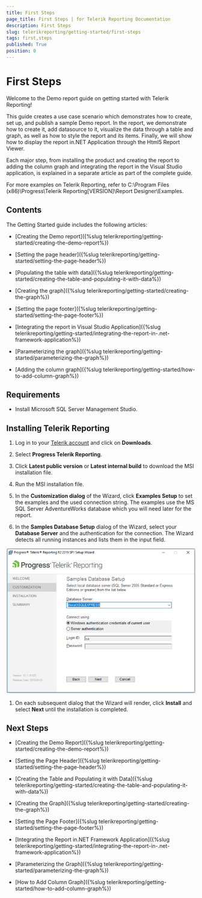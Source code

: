 ```yaml
---
title: First Steps
page_title: First Steps | for Telerik Reporting Documentation
description: First Steps
slug: telerikreporting/getting-started/first-steps
tags: first,steps
published: True
position: 0
---
```


# First Steps



Welcome to the Demo report guide on getting started with Telerik Reporting!       

This guide creates a use case scenario which demonstrates how to create, set up, and publish a         sample Demo report. In the report, we demonstrate how to create it, add datasource to it, visualize the data through a table and graph,         as well as how to style the report and its items. Finally, we will show how to display the report in.NET Application through the Html5 Report Viewer.       

Each major step, from installing the product and creating the         report to adding the column graph and integrating the report in the Visual Studio application,         is explained in a separate article as part of the complete guide.       

For more examples on Telerik Reporting, refer to         C:\Program Files (x86)\Progress\Telerik Reporting[VERSION]\Report Designer\Examples.       

## Contents

The Getting Started guide includes the following articles:         

* [Creating the Demo report]({%slug telerikreporting/getting-started/creating-the-demo-report%})

* [Setting the page header]({%slug telerikreporting/getting-started/setting-the-page-header%})

* [Populating the table with data]({%slug telerikreporting/getting-started/creating-the-table-and-populating-it-with-data%})

* [Creating the graph]({%slug telerikreporting/getting-started/creating-the-graph%})

* [Setting the page footer]({%slug telerikreporting/getting-started/setting-the-page-footer%})

* [Integrating the report in Visual Studio Application]({%slug telerikreporting/getting-started/integrating-the-report-in-.net-framework-application%})

* [Parameterizing the graph]({%slug telerikreporting/getting-started/parameterizing-the-graph%})

* [Adding the column graph]({%slug telerikreporting/getting-started/how-to-add-column-graph%})

## Requirements

* Install Microsoft SQL Server Management Studio.             

## Installing Telerik Reporting

1. Log in to your                [Telerik account](https://www.telerik.com/account)  and click on __Downloads__.             

1. Select __Progress Telerik Reporting__.             

1. Click __Latest public version__ or __Latest internal build__ to download the MSI installation file.             

1. Run the MSI installation file.             

1. In the __Customization dialog__ of the Wizard, click __Examples Setup__ to set the examples and the used connection string.               The examples use the MS SQL Server AdventureWorks database which you will need later for the report.             

1. In the __Samples Database Setup__ dialog of the Wizard, select your __Database Server__ and the authentication for the connection.               The Wizard detects all running instances and lists them in the input field.               

  ![Install](images/Install.PNG)

1. On each subsequent dialog that the Wizard will render, click __Install__ and select __Next__ until the installation is completed.             

## Next Steps

* [Creating the Demo Report]({%slug telerikreporting/getting-started/creating-the-demo-report%})

* [Setting the Page Header]({%slug telerikreporting/getting-started/setting-the-page-header%})

* [Creating the Table and Populating it with Data]({%slug telerikreporting/getting-started/creating-the-table-and-populating-it-with-data%})

* [Creating the Graph]({%slug telerikreporting/getting-started/creating-the-graph%})

* [Setting the Page Footer]({%slug telerikreporting/getting-started/setting-the-page-footer%})

* [Integrating the Report in.NET Framework Application]({%slug telerikreporting/getting-started/integrating-the-report-in-.net-framework-application%})

* [Parameterizing the Graph]({%slug telerikreporting/getting-started/parameterizing-the-graph%})

* [How to Add Column Graph]({%slug telerikreporting/getting-started/how-to-add-column-graph%})

